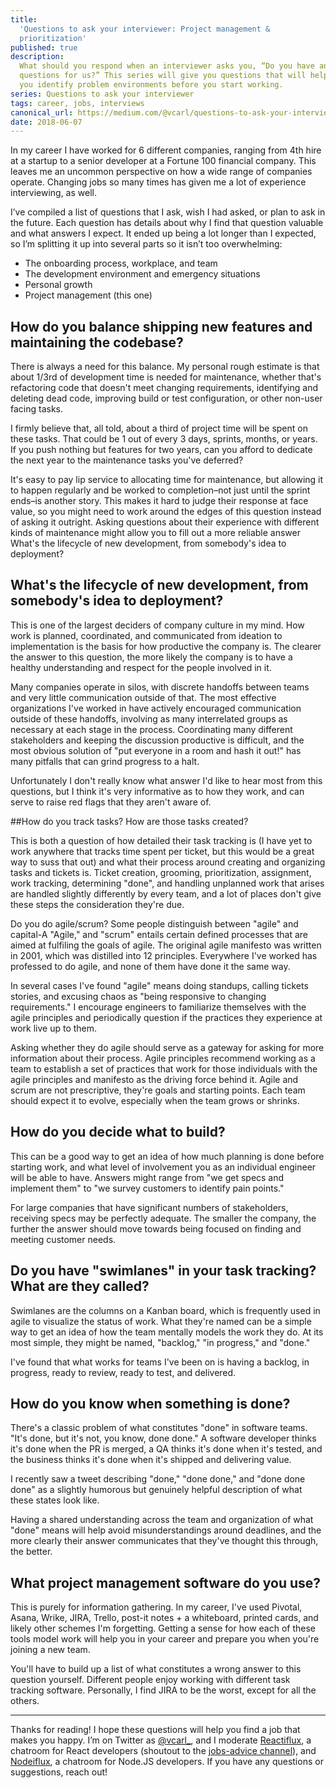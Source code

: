 ```yaml
---
title:
  'Questions to ask your interviewer: Project management &
  prioritization'
published: true
description:
  What should you respond when an interviewer asks you, “Do you have any
  questions for us?” This series will give you questions that will help
  you identify problem environments before you start working.
series: Questions to ask your interviewer
tags: career, jobs, interviews
canonical_url: https://medium.com/@vcarl/questions-to-ask-your-interviewer-project-management-and-prioritization-69ac3aad3689
date: 2018-06-07
---
```


In my career I have worked for 6 different companies, ranging from 4th
hire at a startup to a senior developer at a Fortune 100 financial
company. This leaves me an uncommon perspective on how a wide range of
companies operate. Changing jobs so many times has given me a lot of
experience interviewing, as well.

I’ve compiled a list of questions that I ask, wish I had asked, or plan
to ask in the future. Each question has details about why I find that
question valuable and what answers I expect. It ended up being a lot
longer than I expected, so I’m splitting it up into several parts so it
isn’t too overwhelming:

- The onboarding process, workplace, and team
- The development environment and emergency situations
- Personal growth
- Project management (this one)

## How do you balance shipping new features and maintaining the codebase?

There is always a need for this balance. My personal rough estimate is
that about 1/3rd of development time is needed for maintenance, whether
that's refactoring code that doesn't meet changing requirements,
identifying and deleting dead code, improving build or test
configuration, or other non-user facing tasks.

I firmly believe that, all told, about a third of project time will be
spent on these tasks. That could be 1 out of every 3 days, sprints,
months, or years. If you push nothing but features for two years, can
you afford to dedicate the next year to the maintenance tasks you've
deferred?

It's easy to pay lip service to allocating time for maintenance, but
allowing it to happen regularly and be worked to completion–not just
until the sprint ends–is another story. This makes it hard to judge
their response at face value, so you might need to work around the edges
of this question instead of asking it outright. Asking questions about
their experience with different kinds of maintenance might allow you to
fill out a more reliable answer What's the lifecycle of new development,
from somebody's idea to deployment?

## What's the lifecycle of new development, from somebody's idea to deployment?

This is one of the largest deciders of company culture in my mind. How
work is planned, coordinated, and communicated from ideation to
implementation is the basis for how productive the company is. The
clearer the answer to this question, the more likely the company is to
have a healthy understanding and respect for the people involved in it.

Many companies operate in silos, with discrete handoffs between teams
and very little communication outside of that. The most effective
organizations I've worked in have actively encouraged communication
outside of these handoffs, involving as many interrelated groups as
necessary at each stage in the process. Coordinating many different
stakeholders and keeping the discussion productive is difficult, and the
most obvious solution of "put everyone in a room and hash it out!" has
many pitfalls that can grind progress to a halt.

Unfortunately I don't really know what answer I'd like to hear most from
this questions, but I think it's very informative as to how they work,
and can serve to raise red flags that they aren't aware of.

##How do you track tasks? How are those tasks created?

This is both a question of how detailed their task tracking is (I have
yet to work anywhere that tracks time spent per ticket, but this would
be a great way to suss that out) and what their process around creating
and organizing tasks and tickets is. Ticket creation, grooming,
prioritization, assignment, work tracking, determining "done", and
handling unplanned work that arises are handled slightly differently by
every team, and a lot of places don't give these steps the consideration
they're due.

Do you do agile/scrum? Some people distinguish between "agile" and
capital-A "Agile," and "scrum" entails certain defined processes that
are aimed at fulfiling the goals of agile. The original agile manifesto
was written in 2001, which was distilled into 12 principles. Everywhere
I've worked has professed to do agile, and none of them have done it the
same way.

In several cases I've found "agile" means doing standups, calling
tickets stories, and excusing chaos as "being responsive to changing
requirements." I encourage engineers to familiarize themselves with the
agile principles and periodically question if the practices they
experience at work live up to them.

Asking whether they do agile should serve as a gateway for asking for
more information about their process. Agile principles recommend working
as a team to establish a set of practices that work for those
individuals with the agile principles and manifesto as the driving force
behind it. Agile and scrum are not prescriptive, they're goals and
starting points. Each team should expect it to evolve, especially when
the team grows or shrinks.

## How do you decide what to build?

This can be a good way to get an idea of how much planning is done
before starting work, and what level of involvement you as an individual
engineer will be able to have. Answers might range from "we get specs
and implement them" to "we survey customers to identify pain points."

For large companies that have significant numbers of stakeholders,
receiving specs may be perfectly adequate. The smaller the company, the
further the answer should move towards being focused on finding and
meeting customer needs.

## Do you have "swimlanes" in your task tracking? What are they called?

Swimlanes are the columns on a Kanban board, which is frequently used in
agile to visualize the status of work. What they're named can be a
simple way to get an idea of how the team mentally models the work they
do. At its most simple, they might be named, "backlog," "in progress,"
and "done."

I've found that what works for teams I've been on is having a backlog,
in progress, ready to review, ready to test, and delivered.

## How do you know when something is done?

There's a classic problem of what constitutes "done" in software teams.
"It's done, but it's not, you know, done done." A software developer
thinks it's done when the PR is merged, a QA thinks it's done when it's
tested, and the business thinks it's done when it's shipped and
delivering value.

I recently saw a tweet describing "done," "done done," and "done done
done" as a slightly humorous but genuinely helpful description of what
these states look like.

Having a shared understanding across the team and organization of what
"done" means will help avoid misunderstandings around deadlines, and the
more clearly their answer communicates that they've thought this
through, the better.

## What project management software do you use?

This is purely for information gathering. In my career, I've used
Pivotal, Asana, Wrike, JIRA, Trello, post-it notes + a whiteboard,
printed cards, and likely other schemes I'm forgetting. Getting a sense
for how each of these tools model work will help you in your career and
prepare you when you're joining a new team.

You'll have to build up a list of what constitutes a wrong answer to
this question yourself. Different people enjoy working with different
task tracking software. Personally, I find JIRA to be the worst, except
for all the others.

---

Thanks for reading! I hope these questions will help you find a job that
makes you happy. I’m on Twitter as
[@vcarl\_](https://twitter.com/vcarl_), and I moderate
[Reactiflux](https://discord.gg/s6dJcJt), a chatroom for React
developers (shoutout to the
[jobs-advice channel](https://discord.gg/s6dJcJt)), and
[Nodeiflux](https://discordapp.com/invite/vUsrbjd), a chatroom for
Node.JS developers. If you have any questions or suggestions, reach out!
